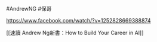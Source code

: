 #AndrewNG
#保哥

https://www.facebook.com/watch/?v=1252828669388874

[[速讀 Andrew Ng新書：How to Build Your Career in AI]]
